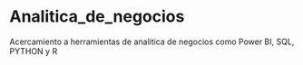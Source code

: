 # Analitica_de_negocios
Acercamiento a herramientas de analitica de negocios como Power BI, SQL, PYTHON y R
